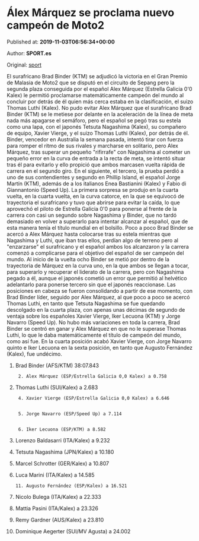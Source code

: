 
# Álex Márquez se proclama nuevo campeón de Moto2

Published at: **2019-11-03T06:56:34+00:00**

Author: **SPORT.es**

Original: [sport](https://www.sport.es/es/noticias/motor/moto2/alex-marquez-proclama-nuevo-campeon-moto2-7712265)

El surafricano Brad Binder (KTM) se adjudicó la victoria en el Gran Premio de Malasia de Moto2 que se disputó en el circuito de Sepang pero la segunda plaza conseguida por el español Alex Márquez (Estrella Galicia 0'0 Kalex) le permitió proclamarse matemáticamente campeón del mundo al concluir por detrás de él quien más cerca estaba en la clasificación, el suizo Thomas Luthi (Kalex).
No pudo evitar Alex Márquez que el surafricano Brad Binder (KTM) se le metiese por delante en la aceleración de la línea de meta nada más apagarse el semáforo, pero el español se pegó tras su estela como una lapa, con el japonés Tetsuta Nagashima (Kalex), su compañero de equipo, Xavier Vierge, y el suizo Thomas Luthi (Kalex), por detrás de él.
Binder, vencedor en Australia la semana pasada, intentó tirar con fuerza para romper el ritmo de sus rivales y marcharse en solitario, pero Alex Márquez, tras superar un pequeño "rifirrafe" con Nagashima al cometer un pequeño error en la curva de entrada a la recta de meta, se intentó situar tras él para evitarlo y ello propició que ambos marcasen vuelta rápida de carrera en el segundo giro.
En el siguiente, el tercero, la prueba perdió a uno de sus contendientes y segundo en Phillip Island, el español Jorge Martín (KTM), además de a los italianos Enea Bastianini (Kalex) y Fabio di Giannantonio (Speed Up).
La primera sorpresa se produjo en la cuarta vuelta, en la cuarta vuelta, en la curva catorce, en la que se equivocó de trayectoria el surafricano y tuvo que abrirse para evitar la caída, lo que aprovechó el piloto de Estrella Galicia 0'0 para ponerse al frente de la carrera con casi un segundo sobre Nagashima y Binder, que no tardó demasiado en volver a superarlo para intentar alcanzar al español, que de esta manera tenía el título mundial en el bolsillo.
Poco a poco Brad Binder se acercó a Alex Márquez hasta colocarse tras su estela mientras que Nagashima y Luthi, que iban tras ellos, perdían algo de terreno pero al "enzarzarse" el surafricano y el español ambos los alcanzaron y la carrera comenzó a complicarse para el objetivo del español de ser campeón del mundo.
Al inicio de la vuelta ocho Binder se metió por dentro de la trayectoria de Márquez en la curva uno, en la que ambos se llegan a tocar, para superarlo y recuperar el liderato de la carrera, pero con Nagashima pegado a él, aunque el japonés cometió un error que permitió al helvético adelantarlo para ponerse tercero sin que el japonés reaccionase.
Las posiciones en cabeza se fueron consolidando a partir de ese momento, con Brad Binder líder, seguido por Alex Márquez, al que poco a poco se acercó Thomas Luthi, en tanto que Tetsuta Nagashima se fue quedando descolgado en la cuarta plaza, con apenas unas décimas de segundo de ventaja sobre los españoles Xavier Vierge, Iker Lecuona (KTM) y Jorge Navarro (Speed Up).
No hubo más variaciones en toda la carrera, Brad Binder se centró en ganar y Alex Márquez en que no le superase Thomas Luthi, lo que le daba matemáticamente el título de campeón del mundo, como así fue.
En la cuarta posición acabó Xavier Vierge, con Jorge Navarro quinto e Iker Lecuona en la sexta posición, en tanto que Augusto Fernández (Kalex), fue undécimo.
1. Brad Binder (AFS/KTM) 38:07.843 

        2. Alex Márquez (ESP/Estrella Galicia 0,0 Kalex) a 0.758
      
3. Thomas Luthi (SUI/Kalex) a 2.683

        4. Xavier Vierge (ESP/Estrella Galicia 0,0 Kalex) a 6.646
      

        5. Jorge Navarro (ESP/Speed Up) a 7.114
      

        6. Iker Lecuona (ESP/KTM) a 8.582
      
7. Lorenzo Baldasarri (ITA/Kalex) a 9.232
8. Tetsuta Nagashima (JPN/Kalex) a 10.180
9. Marcel Schrotter (GER/Kalex) a 10.807
10. Luca Marini (ITA/Kalex) a 14.585

        11. Augusto Fernández (ESP/Kalex) a 16.521
      
12. Nicolo Bulega (ITA/Kalex) a 22.333
13. Mattia Pasini (ITA/Kalex) a 23.326
14. Remy Gardner (AUS/Kalex) a 23.810
15. Dominique Aegerter (SUI/MV Agusta) a 24.002
